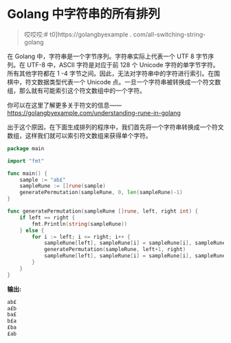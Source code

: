 # Golang 中字符串的所有排列

> 哎哎哎:# t0]https://golangbyexample . com/all-switching-string-golang

在 Golang 中，字符串是一个字节序列。字符串实际上代表一个 UTF 8 字节序列。在 UTF-8 中，ASCII 字符是对应于前 128 个 Unicode 字符的单字节字符。所有其他字符都在 1 -4 字节之间。因此，无法对字符串中的字符进行索引。在围棋中，符文数据类型代表一个 Unicode 点。一旦一个字符串被转换成一个符文数组，那么就有可能索引这个符文数组中的一个字符。

你可以在这里了解更多关于符文的信息——https://golangbyexample.com/understanding-rune-in-golang

出于这个原因，在下面生成排列的程序中，我们首先将一个字符串转换成一个符文数组，这样我们就可以索引符文数组来获得单个字符。

```go
package main

import "fmt"

func main() {
    sample := "ab£"
    sampleRune := []rune(sample)
    generatePermutation(sampleRune, 0, len(sampleRune)-1)
}

func generatePermutation(sampleRune []rune, left, right int) {
    if left == right {
        fmt.Println(string(sampleRune))
    } else {
        for i := left; i <= right; i++ {
            sampleRune[left], sampleRune[i] = sampleRune[i], sampleRune[left]
            generatePermutation(sampleRune, left+1, right)
            sampleRune[left], sampleRune[i] = sampleRune[i], sampleRune[left]
        }
    }
}
```

**输出:**

```go
ab£
a£b
ba£
b£a
£ba
£ab
```
